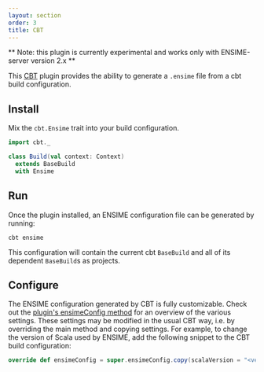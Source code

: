 ```yaml
---
layout: section
order: 3
title: CBT
---
```


** Note: this plugin is currently experimental and works only with
ENSIME-server version 2.x **

This [CBT](https://github.com/cvogt/cbt) plugin provides the ability
to generate a `.ensime` file from a cbt build configuration.

## Install
Mix the `cbt.Ensime` trait into your build configuration.
```scala
import cbt._

class Build(val context: Context)
  extends BaseBuild
  with Ensime
```

## Run
Once the plugin installed, an ENSIME configuration file can be
generated by running:

```
cbt ensime
```

This configuration will contain the current cbt `BaseBuild` and all of
its dependent `BaseBuild`s as projects.

## Configure
The ENSIME configuration generated by CBT is fully customizable. Check
out the [plugin's ensimeConfig method](https://github.com/cvogt/cbt/blob/master/stage2/plugins/Ensime.scala#L25) for an overview of the various
settings. These settings may be modified in the usual CBT way, i.e. by
overriding the main method and copying settings. For example, to
change the version of Scala used by ENSIME, add the following snippet
to the CBT build configuration:

```scala
override def ensimeConfig = super.ensimeConfig.copy(scalaVersion = "<version>")
```
